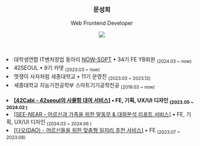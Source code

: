 <div align="center">
  
  <h3>문성희</h3>
  <p>Web Frontend Developer</p>
  <a href="https://velog.io/@seonghui" target="_blank"><img src="https://img.shields.io/badge/Velog-20C997?style=flat-square&logo=velog&logoColor=white"/></a>
  
</div>
<br/>
<h2></h2>
<li>대학생연합 IT벤처창업 동아리 <a href="https://github.com/NOW-SOPT-WEB/SeonghuiMoon">NOW-SOPT</a> • 34기 FE YB회원 <sub>(2024.03 ~ now)</sub></li>
<li>42SEOUL • 9기 카뎃 <sub>(2023.03 ~ now)</sub></li>
<li>멋쟁이 사자처럼 세종대학교 • 11기 운영진 <sub>(2023.03 ~ 2023.12)</sub></li>
<li> 세종대학교 지능기전공학부 스마트기기공학전공 <sub>(2019.03 ~ now)</sub></li>
<br>
<li><b><a href="https://github.com/innovationacademy-kr/Cabi">[42Cabi - 42seoul의 사물함 대여 서비스]</a> • FE, 기획, UX/UI 디자인 <sub>(2023.05 ~ 2024.02 )</sub></b></li>
<li><a href="https://github.com/seong-hui/SEE-NEAR">[SEE-NEAR - 어르신과 가족을 위한 말동무 & 대화분석 리포트 서비스]</a> • FE, 기획, UX/UI 디자인 <sub>(2024.03 ~ 2024.06 )</sub></li>
<li><a href="https://github.com/HyunSoo730/likelion-hackaton"> [다오(DAO) - 어르신들을 위한 맞춤형 일자리 추천 서비스]</a> • FE <sub>(2023.07 ~ 2023.08)</sub></li>
